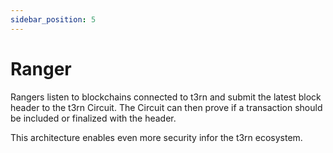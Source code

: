 ```yaml
---
sidebar_position: 5
---
```


# Ranger

Rangers listen to blockchains connected to t3rn and submit the latest block header to the t3rn Circuit. The Circuit can then prove if a transaction should be included or finalized with the header.

This architecture enables even more security infor the t3rn ecosystem.
